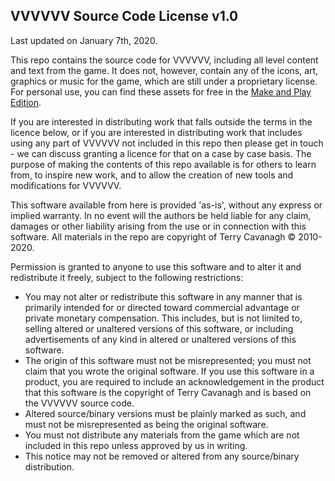 VVVVVV Source Code License v1.0
-------
Last updated on January 7th, 2020.

This repo contains the source code for VVVVVV, including all level content and text from the game. It does not, however, contain any of the icons, art, graphics or music for the game, which are still under a proprietary license. For personal use, you can find these assets for free in the [Make and Play Edition](http://distractionware.com/blog/category/vvvvvv-make-and-play/).

If you are interested in distributing work that falls outside the terms in the licence below, or if you are interested in distributing work that includes using any part of VVVVVV not included in this repo then please get in touch - we can discuss granting a licence for that on a case by case basis. The purpose of making the contents of this repo available is for others to learn from, to inspire new work, and to allow the creation of new tools and modifications for VVVVVV.

This software available from here is provided 'as-is', without any express or implied warranty. In no event will the authors be held liable for any claim, damages or other liability arising from the use or in connection with this software. All materials in the repo are copyright of Terry Cavanagh © 2010-2020.

Permission is granted to anyone to use this software and to alter it and redistribute it freely, subject to the following restrictions:

 - You may not alter or redistribute this software in any manner that is primarily intended for or directed toward commercial advantage or private monetary compensation. This includes, but is not limited to, selling altered or unaltered versions of this software, or including advertisements of any kind in altered or unaltered versions of this software.
 - The origin of this software must not be misrepresented; you must not claim that you wrote the original software. If you use this software in a product, you are required to include an acknowledgement in the product that this software is the copyright of Terry Cavanagh and is based on the VVVVVV source code.
 - Altered source/binary versions must be plainly marked as such, and must not be misrepresented as being the original software.
 - You must not distribute any materials from the game which are not included in this repo unless approved by us in writing.
 - This notice may not be removed or altered from any source/binary distribution.